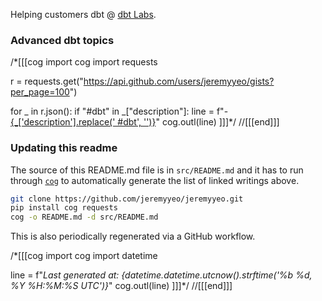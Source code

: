 Helping customers dbt @ [dbt Labs](https://www.getdbt.com/).

### Advanced dbt topics

/*[[[cog
import cog
import requests

r = requests.get("https://api.github.com/users/jeremyyeo/gists?per_page=100")

for _ in r.json():
    if "#dbt" in _["description"]:
        line = f"- [{_['description'].replace(' #dbt', '')}]({_['html_url']})"
        cog.outl(line)
]]]*/
//[[[end]]]


### Updating this readme

The source of this README.md file is in `src/README.md` and it has to run through [`cog`](https://nedbatchelder.com/code/cog) to automatically generate the list of linked writings above.

```sh
git clone https://github.com/jeremyyeo/jeremyyeo.git
pip install cog requests
cog -o README.md -d src/README.md
```

This is also periodically regenerated via a GitHub workflow.

/*[[[cog
import cog
import datetime

line = f"_Last generated at: {datetime.datetime.utcnow().strftime('%b %d, %Y %H:%M:%S UTC')}_"
cog.outl(line)
]]]*/
//[[[end]]]
